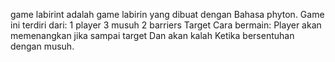 game labirint adalah game labirin yang dibuat dengan Bahasa phyton. 
Game ini terdiri dari:
1 player
3 musuh
2 barriers
Target
Cara bermain:
Player akan memenangkan jika sampai target
Dan akan kalah Ketika bersentuhan dengan musuh.
